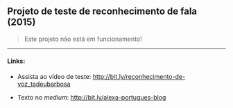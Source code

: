 ## Projeto de teste de reconhecimento de fala (2015)

> Este projeto não está em funcionamento!

---

#### Links:

- Assista ao vídeo de teste: http://bit.ly/reconhecimento-de-voz_tadeubarbosa

- Texto no *medium*: http://bit.ly/alexa-portugues-blog

